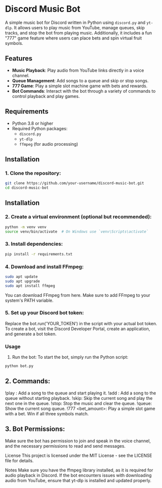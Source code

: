 # Discord Music Bot

A simple music bot for Discord written in Python using `discord.py` and `yt-dlp`. It allows users to play music from YouTube, manage queues, skip tracks, and stop the bot from playing music. Additionally, it includes a fun "777" game feature where users can place bets and spin virtual fruit symbols.

## Features

- **Music Playback**: Play audio from YouTube links directly in a voice channel.
- **Queue Management**: Add songs to a queue and skip or stop songs.
- **777 Game**: Play a simple slot machine game with bets and rewards.
- **Bot Commands**: Interact with the bot through a variety of commands to control playback and play games.

## Requirements

- Python 3.8 or higher
- Required Python packages:
  - `discord.py`
  - `yt-dlp`
  - `ffmpeg` (for audio processing)

## Installation

### 1. Clone the repository:

```bash
git clone https://github.com/your-username/discord-music-bot.git
cd discord-music-bot
```
## Installation

### 2. Create a virtual environment (optional but recommended):

```bash
python -m venv venv
source venv/bin/activate  # On Windows use `venv\Scripts\activate`
```
### 3. Install dependencies:
```bash
pip install -r requirements.txt
```
### 4. Download and install FFmpeg:
```bash
sudo apt update
sudo apt upgrade
sudo apt install ffmpeg
```
You can download FFmpeg from here. Make sure to add FFmpeg to your system's PATH variable.

### 5. Set up your Discord bot token:
Replace the bot.run('YOUR_TOKEN') in the script with your actual bot token. To create a bot, visit the Discord Developer Portal, create an application, and generate a bot token.

### Usage
1. Run the bot:
To start the bot, simply run the Python script:

```bash
python bot.py
```
## 2. Commands:
!play <YouTube URL>: Add a song to the queue and start playing it.
!add <YouTube URL>: Add a song to the queue without starting playback.
!skip: Skip the current song and play the next one in the queue.
!stop: Stop the music and clear the queue.
!queue: Show the current song queue.
!777 <bet_amount>: Play a simple slot game with a bet. Win if all three symbols match.
## 3. Bot Permissions:
Make sure the bot has permission to join and speak in the voice channel, and the necessary permissions to read and send messages.

License
This project is licensed under the MIT License - see the LICENSE file for details.

Notes
Make sure you have the ffmpeg library installed, as it is required for audio playback in Discord.
If the bot encounters issues with downloading audio from YouTube, ensure that yt-dlp is installed and updated properly.

